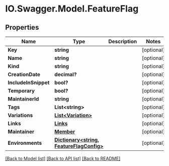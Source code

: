 # IO.Swagger.Model.FeatureFlag
## Properties

Name | Type | Description | Notes
------------ | ------------- | ------------- | -------------
**Key** | **string** |  | [optional] 
**Name** | **string** |  | [optional] 
**Kind** | **string** |  | [optional] 
**CreationDate** | **decimal?** |  | [optional] 
**IncludeInSnippet** | **bool?** |  | [optional] 
**Temporary** | **bool?** |  | [optional] 
**MaintainerId** | **string** |  | [optional] 
**Tags** | **List&lt;string&gt;** |  | [optional] 
**Variations** | [**List&lt;Variation&gt;**](Variation.md) |  | [optional] 
**Links** | [**Links**](Links.md) |  | [optional] 
**Maintainer** | [**Member**](Member.md) |  | [optional] 
**Environments** | [**Dictionary&lt;string, FeatureFlagConfig&gt;**](FeatureFlagConfig.md) |  | [optional] 

[[Back to Model list]](../README.md#documentation-for-models) [[Back to API list]](../README.md#documentation-for-api-endpoints) [[Back to README]](../README.md)


